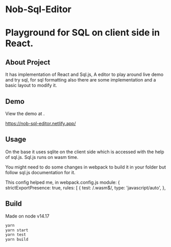 # Nob-Sql-Editor

# Playground for SQL on client side in React.

## About Project
It has implementation of React and Sql.js, A editor to play around live demo and try sql, for sql formatting also there are some implementation and a basic layout to modify it.

<!-- #default-branch-switch -->

## Demo

<!-- #default-branch-switch -->

View the demo at .

https://nob-sql-editor.netlify.app/

## Usage

On the base it uses sqlite on the client side which is accessed with the help of sql.js. Sql.js runs on wasm time.

You might need to do some changes in webpack to build it in your folder but follow sql.js documentation for it.

This config helped me, in webpack.config.js
 module: {
      strictExportPresence: true,
      rules: [
        {
          test: /\.wasm$/,
          type: 'javascript/auto',
      },

## Build

Made on node v14.17

```sh
yarn
yarn start
yarn test
yarn build
```
